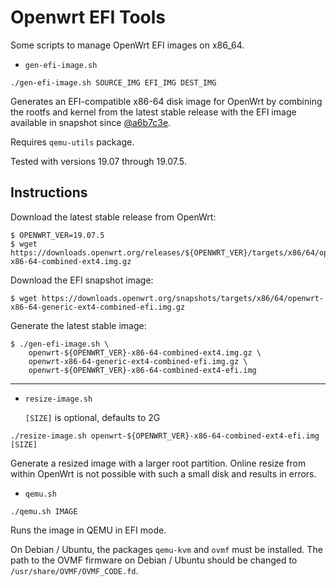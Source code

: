 # Openwrt EFI Tools

Some scripts to manage OpenWrt EFI images on x86_64.

* `gen-efi-image.sh`
```
./gen-efi-image.sh SOURCE_IMG EFI_IMG DEST_IMG
```
Generates an EFI-compatible x86-64 disk image for OpenWrt
by combining the rootfs and kernel from the latest stable release
with the EFI image available in snapshot since [@a6b7c3e](https://github.com/openwrt/openwrt/commit/a6b7c3e672764858fd294998406ae791f5964b4a).

Requires `qemu-utils` package.

Tested with versions 19.07 through 19.07.5.

## Instructions

Download the latest stable release from OpenWrt:
```
$ OPENWRT_VER=19.07.5
$ wget https://downloads.openwrt.org/releases/${OPENWRT_VER}/targets/x86/64/openwrt-${OPENWRT_VER}-x86-64-combined-ext4.img.gz
```

Download the EFI snapshot image:
```
$ wget https://downloads.openwrt.org/snapshots/targets/x86/64/openwrt-x86-64-generic-ext4-combined-efi.img.gz
```

Generate the latest stable image:
```
$ ./gen-efi-image.sh \
    openwrt-${OPENWRT_VER}-x86-64-combined-ext4.img.gz \
    openwrt-x86-64-generic-ext4-combined-efi.img.gz \
    openwrt-${OPENWRT_VER}-x86-64-combined-ext4-efi.img
```

---

* `resize-image.sh`

  `[SIZE]` is optional, defaults to 2G
```
./resize-image.sh openwrt-${OPENWRT_VER}-x86-64-combined-ext4-efi.img [SIZE]
```

Generate a resized image with a larger root partition. Online resize from
within OpenWrt is not possible with such a small disk and results in errors.

* `qemu.sh`
```
./qemu.sh IMAGE
```
Runs the image in QEMU in EFI mode.

On Debian / Ubuntu, the packages `qemu-kvm` and `ovmf` must be installed. The path to the OVMF
firmware on Debian / Ubuntu should be changed to `/usr/share/OVMF/OVMF_CODE.fd`.